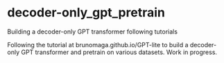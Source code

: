# decoder-only_gpt_pretrain
Building a decoder-only GPT transformer following tutorials

Following the tutorial at brunomaga.github.io/GPT-lite to build a decoder-only GPT transformer and pretrain on various datasets.
Work in progress.
